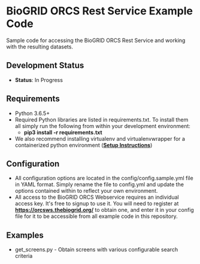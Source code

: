 # BioGRID ORCS Rest Service Example Code
Sample code for accessing the BioGRID ORCS Rest Service and working with the resulting datasets.

## Development Status
+ **Status**: In Progress

## Requirements
+ Python 3.6.5+
+ Required Python libraries are listed in requirements.txt. To install them all simply run the following from within your development environment: 
  + **pip3 install -r requirements.txt**
+ We also recommend installing virtualenv and virtualenvwrapper for a containerized python environment ([**Setup Instructions**](https://askubuntu.com/questions/244641/how-to-set-up-and-use-a-virtual-python-environment-in-ubuntu/244642#244642))

## Configuration
+ All configuration options are located in the config/config.sample.yml file in YAML format. Simply rename the file to config.yml and update the options contained within to reflect your own environment.
+ All access to the BioGRID ORCS Webservice requires an individual access key. It's free to signup to use it. You will need to register at **https://orcsws.thebiogrid.org/** to obtain one, and enter it in your config file for it to be accessible from all example code in this repository.

## Examples
+ get_screens.py - Obtain screens with various configurable search criteria 